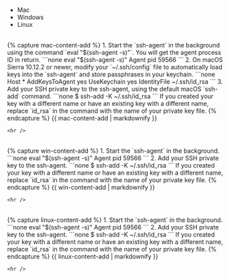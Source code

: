 <ul class="nav nav-tabs">
  <li class="active">
    <a data-toggle="tab" data-target="#mac-add-keys" data-group="mac">Mac</a>
  </li>
  <li>
    <a data-toggle="tab" data-target="#win-add-keys" data-group="win">Windows</a>
  </li>
  <li>
    <a data-toggle="tab" data-target="#linux-add-keys" data-group="linux">Linux</a>
  </li>
</ul>

<div class="tab-content">
  <div id="mac-add-keys" class="tab-pane fade in active">
    <br /> {% capture mac-content-add %} 1. Start the `ssh-agent` in the background using the command `eval "$(ssh-agent -s)"`. You will get the agent process ID in return. ```none eval "$(ssh-agent -s)" Agent pid 59566 ``` 2. On macOS Sierra 10.12.2 or newer, modify your `~/.ssh/config` file to automatically load keys into the `ssh-agent` and store passphrases in your keychain. ```none Host * AddKeysToAgent yes UseKeychain yes IdentityFile ~/.ssh/id_rsa ``` 3. Add your SSH private key to the ssh-agent, using the default macOS `ssh-add` command. ```none $ ssh-add -K ~/.ssh/id_rsa ``` If you created your key with a different name or have an existing key with a different name, replace `id_rsa` in the command with the name of your private key file. {% endcapture %} {{ mac-content-add | markdownify }} 
    
    <hr />
  </div>
  
  <div id="win-add-keys" class="tab-pane fade">
    <br /> {% capture win-content-add %} 1. Start the `ssh-agent` in the background. ```none eval "$(ssh-agent -s)" Agent pid 59566 ``` 2. Add your SSH private key to the ssh-agent. ```none $ ssh-add -K ~/.ssh/id_rsa ``` If you created your key with a different name or have an existing key with a different name, replace `id_rsa` in the command with the name of your private key file. {% endcapture %} {{ win-content-add | markdownify }} 
    
    <hr />
  </div>
  
  <div id="linux-add-keys" class="tab-pane fade">
    <br /> {% capture linux-content-add %} 1. Start the `ssh-agent` in the background. ```none eval "$(ssh-agent -s)" Agent pid 59566 ``` 2. Add your SSH private key to the ssh-agent. ```none $ ssh-add -K ~/.ssh/id_rsa ``` If you created your key with a different name or have an existing key with a different name, replace `id_rsa` in the command with the name of your private key file. {% endcapture %} {{ linux-content-add | markdownify }} 
    
    <hr />
  </div>
</div>